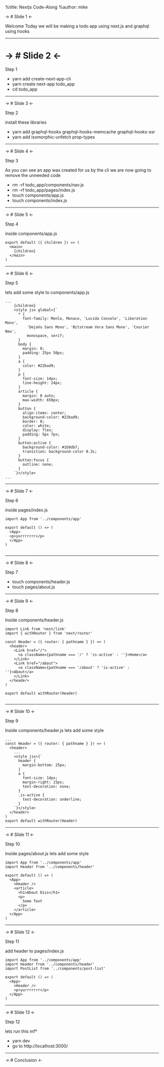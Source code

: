 %title: Nextjs Code-Along
%author: mike


-> # Slide 1 <-

Welcome Today we will be making a todo app using next.js and graphql using hooks

--------------------------------------------------
-> # Slide 2 <-
==============

Step 1

* yarn add create-next-app-cli
* yarn create next-app todo_app
* cd todo_app



-------------------------------------------------
-> # Slide 3  <-

Step 2

install these libraries

* yarn add graphql-hooks graphql-hooks-memcache graphql-hooks-ssr 
* yarn add isomorphic-unfetch prop-types


-------------------------------------------------

-> # Slide 4  <-

Step 3

As you can see an app was created for us by the cli we are now going to remove the unneeded code

* rm -rf todo_app/components/nav.js
* rm -rf todo_app/pages/index.js
* touch components/app.js
* touch components/index.js


-------------------------------------------------

-> # Slide 5  <-

Step 4

inside components/app.js

```
export default ({ children }) => (
  <main>
    {children}
  </main>
)

```

-------------------------------------------------


-> # Slide 6  <-

Step 5

lets add some style to components/app.js

```
...
    {children}
    <style jsx global>{`
      * {
        font-family: Menlo, Monaco, 'Lucida Console', 'Liberation Mono',
          'DejaVu Sans Mono', 'Bitstream Vera Sans Mono', 'Courier New',
          monospace, serif;
      }
      body {
        margin: 0;
        padding: 25px 50px;
      }
      a {
        color: #22bad9;
      }
      p {
        font-size: 14px;
        line-height: 24px;
      }
      article {
        margin: 0 auto;
        max-width: 650px;
      }
      button {
        align-items: center;
        background-color: #22bad9;
        border: 0;
        color: white;
        display: flex;
        padding: 5px 7px;
      }
      button:active {
        background-color: #1b9db7;
        transition: background-color 0.3s;
      }
      button:focus {
        outline: none;
      }
    `}</style>
...
```

-------------------------------------------------

-> # Slide 7  <-

Step 6

inside pages/index.js

```
import App from '../components/app'

export default () => (
  <App>
  <p>yurrrrrrr</p>
  </App>
)


```

-------------------------------------------------

-> # Slide 8  <-

Step 7

* touch components/header.js
* touch pages/about.js


-------------------------------------------------

-> # Slide 9  <-

Step 8

Inside components/header.js

```
import Link from 'next/link'
import { withRouter } from 'next/router'

const Header = ({ router: { pathname } }) => (
  <header>
    <Link href="/">
      <a className={pathname === '/' ? 'is-active' : ''}>Home</a>
    </Link>
    <Link href="/about">
      <a className={pathname === '/about' ? 'is-active' : ''}>About</a>
    </Link>
  </header>
)

export default withRouter(Header)


```

-------------------------------------------------

-> # Slide 10  <-

Step 9


Inside components/header.js lets add some style

```
...
const Header = ({ router: { pathname } }) => (
  <header>
  	...
    <style jsx>{`
      header {
        margin-bottom: 25px;
      }
      a {
        font-size: 14px;
        margin-right: 15px;
        text-decoration: none;
      }
      .is-active {
        text-decoration: underline;
      }
    `}</style>
  </header>
)
export default withRouter(Header)

```


-------------------------------------------------

-> # Slide 11  <-

Step 10

Inside pages/about.js lets add some style

```
import App from '../components/app'
import Header from '../components/header'

export default () => (
  <App>
    <Header />
    <article>
      <h1>About Diss</h1>
      <p> 
      	Some Text 
      </p>
    </article>
  </App>
)
```

-------------------------------------------------

-> # Slide 12  <-

Step 11

add header to pages/index.js

```
import App from '../components/app'
import Header from '../components/header'
import PostList from '../components/post-list'

export default () => (
  <App>
    <Header />
    <p>yurrrrrrr</p>
  </App>
)
```

-------------------------------------------------

-> # Slide 13  <-

Step 12

lets run this mf*

* yarn dev
* go to http://localhost:3000/


-------------------------------------------------
-> # Conclusion  <-
